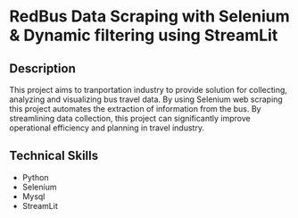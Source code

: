 # **RedBus Data Scraping with Selenium & Dynamic filtering using StreamLit**

## Description
This project aims to tranportation industry to provide solution for collecting, analyzing and visualizing bus travel data. By using Selenium web scraping this project automates the extraction of information from the bus.
By streamlining data collection, this project can significantly improve operational efficiency and planning in travel industry.

## Technical Skills
- Python
- Selenium
- Mysql
- StreamLit

